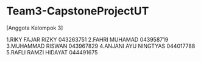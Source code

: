 # Team3-CapstoneProjectUT

[Anggota Kelompok 3]

1.RIKY FAJAR RIZKY 043263751
2.FAHRI MUHAMAD 043958719
3.MUHAMMAD RISWAN 043967829
4.ANJANI AYU NINGTYAS 044017788
5.RAFLI RAMZI HIDAYAT 044491675